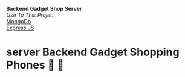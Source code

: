 **Backend Gadget Shop Server** <br>
_Use To This Projet:_  <br>
[MongoDb](url) <br>
[Express JS](url)  <br>
# server Backend Gadget Shopping Phones 🤳 🤳 

